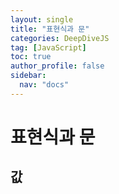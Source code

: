 ```yaml
---
layout: single
title: "표현식과 문"
categories: DeepDiveJS
tag: [JavaScript]
toc: true
author_profile: false
sidebar:
  nav: "docs"
---
```


# 표현식과 문



## 값

